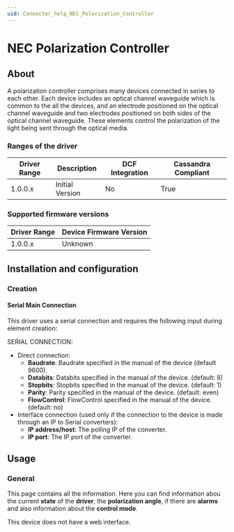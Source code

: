 ```yaml
---
uid: Connector_help_NEC_Polarization_Controller
---
```


# NEC Polarization Controller

## About

A polarization controller comprises many devices connected in series to each other. Each device includes an optical channel waveguide which is common to the all the devices, and an electrode positioned on the optical channel waveguide and two electrodes positioned on both sides of the optical channel waveguide. These elements control the polarization of the light being sent through the optical media.

### Ranges of the driver

| **Driver Range** | **Description** | **DCF Integration** | **Cassandra Compliant** |
|------------------|-----------------|---------------------|-------------------------|
| 1.0.0.x          | Initial Version | No                  | True                    |

### Supported firmware versions

| **Driver Range** | **Device Firmware Version** |
|------------------|-----------------------------|
| 1.0.0.x          | Unknown                     |

## Installation and configuration

### Creation

#### Serial Main Connection

This driver uses a serial connection and requires the following input during element creation:

SERIAL CONNECTION:

- Direct connection:
  - **Baudrate**: Baudrate specified in the manual of the device (default 9600).
  - **Databits**: Databits specified in the manual of the device. (default: 8)
  - **Stopbits**: Stopbits specified in the manual of the device. (default: 1)
  - **Parity**: Parity specified in the manual of the device. (default: even)
  - **FlowControl**: FlowControl specified in the manual of the device. (default: no)
- Interface connection (used only if the connection to the device is made through an IP to Serial converters):
  - **IP address/host**: The polling IP of the converter.
  - **IP port**: The IP port of the converter.

## Usage

### General

This page contains all the information. Here you can find information abou the current **state** of the **driver**, the **polarization angle**, if there are **alarms** and also information about the **control mode**.

This device does not have a web interface.
